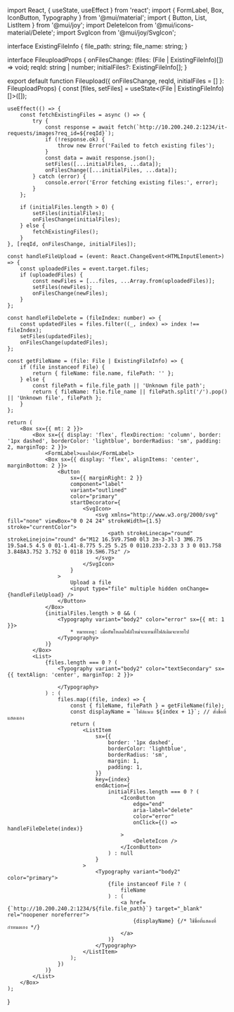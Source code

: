 import React, { useState, useEffect } from 'react';
import { FormLabel, Box, IconButton, Typography } from '@mui/material';
import { Button, List, ListItem } from '@mui/joy';
import DeleteIcon from '@mui/icons-material/Delete';
import SvgIcon from '@mui/joy/SvgIcon';

interface ExistingFileInfo {
    file_path: string;
    file_name: string;
}

interface FileuploadProps {
    onFilesChange: (files: (File | ExistingFileInfo)[]) => void;
    reqId: string | number;
    initialFiles?: ExistingFileInfo[];
}

export default function Fileupload({ onFilesChange, reqId, initialFiles = [] }: FileuploadProps) {
    const [files, setFiles] = useState<(File | ExistingFileInfo)[]>([]);

    useEffect(() => {
        const fetchExistingFiles = async () => {
            try {
                const response = await fetch(`http://10.200.240.2:1234/it-requests/images?req_id=${reqId}`);
                if (!response.ok) {
                    throw new Error('Failed to fetch existing files');
                }
                const data = await response.json();
                setFiles([...initialFiles, ...data]);
                onFilesChange([...initialFiles, ...data]);
            } catch (error) {
                console.error('Error fetching existing files:', error);
            }
        };

        if (initialFiles.length > 0) {
            setFiles(initialFiles);
            onFilesChange(initialFiles);
        } else {
            fetchExistingFiles();
        }
    }, [reqId, onFilesChange, initialFiles]);

    const handleFileUpload = (event: React.ChangeEvent<HTMLInputElement>) => {
        const uploadedFiles = event.target.files;
        if (uploadedFiles) {
            const newFiles = [...files, ...Array.from(uploadedFiles)];
            setFiles(newFiles);
            onFilesChange(newFiles);
        }
    };

    const handleFileDelete = (fileIndex: number) => {
        const updatedFiles = files.filter((_, index) => index !== fileIndex);
        setFiles(updatedFiles);
        onFilesChange(updatedFiles);
    };

    const getFileName = (file: File | ExistingFileInfo) => {
        if (file instanceof File) {
            return { fileName: file.name, filePath: '' };
        } else {
            const filePath = file.file_path || 'Unknown file path';
            return { fileName: file.file_name || filePath.split('/').pop() || 'Unknown file', filePath };
        }
    };

    return (
        <Box sx={{ mt: 2 }}>
            <Box sx={{ display: 'flex', flexDirection: 'column', border: '1px dashed', borderColor: 'lightblue', borderRadius: 'sm', padding: 2, marginTop: 2 }}>
                <FormLabel>แนบไฟล์</FormLabel>
                <Box sx={{ display: 'flex', alignItems: 'center', marginBottom: 2 }}>
                    <Button
                        sx={{ marginRight: 2 }}
                        component="label"
                        variant="outlined"
                        color="primary"
                        startDecorator={
                            <SvgIcon>
                                <svg xmlns="http://www.w3.org/2000/svg" fill="none" viewBox="0 0 24 24" strokeWidth={1.5} stroke="currentColor">
                                    <path strokeLinecap="round" strokeLinejoin="round" d="M12 16.5V9.75m0 0l3 3m-3-3l-3 3M6.75 19.5a4.5 4.5 0 01-1.41-8.775 5.25 5.25 0 0110.233-2.33 3 3 0 013.758 3.848A3.752 3.752 0 0118 19.5H6.75z" />
                                </svg>
                            </SvgIcon>
                        }
                    >
                        Upload a file
                        <input type="file" multiple hidden onChange={handleFileUpload} />
                    </Button>
                </Box>
                {initialFiles.length > 0 && (
                    <Typography variant="body2" color="error" sx={{ mt: 1 }}>
                        * หมายเหตุ: เมื่ออัพโหลดไฟล์ใหม่จะแทนที่ไฟล์เดิมจะหายไป
                    </Typography>
                )}
            </Box>
            <List>
                {files.length === 0 ? (
                    <Typography variant="body2" color="textSecondary" sx={{ textAlign: 'center', marginTop: 2 }}>
                        
                    </Typography>
                ) : (
                    files.map((file, index) => {
                        const { fileName, filePath } = getFileName(file);
                        const displayName = `ไฟล์แนบ ${index + 1}`; // ตั้งชื่อที่แสดงเอง
                        return (
                            <ListItem
                                sx={{
                                    border: '1px dashed',
                                    borderColor: 'lightblue',
                                    borderRadius: 'sm',
                                    margin: 1,
                                    padding: 1,
                                }}
                                key={index}
                                endAction={
                                    initialFiles.length === 0 ? (
                                        <IconButton
                                            edge="end"
                                            aria-label="delete"
                                            color="error"
                                            onClick={() => handleFileDelete(index)}
                                        >
                                            <DeleteIcon />
                                        </IconButton>
                                    ) : null
                                }
                            >
                                <Typography variant="body2" color="primary">
                                    {file instanceof File ? (
                                        fileName
                                    ) : (
                                        <a href={`http://10.200.240.2:1234/${file.file_path}`} target="_blank" rel="noopener noreferrer">
                                            {displayName} {/* ใช้ชื่อที่แสดงที่กำหนดเอง */}
                                        </a>
                                    )}
                                </Typography>
                            </ListItem>
                        );
                    })
                )}
            </List>
        </Box>
    );
}
